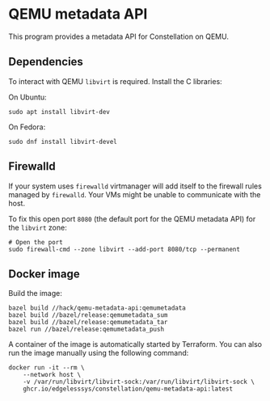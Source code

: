 # QEMU metadata API

This program provides a metadata API for Constellation on QEMU.

## Dependencies

To interact with QEMU `libvirt` is required.
Install the C libraries:

On Ubuntu:

```shell
sudo apt install libvirt-dev
```

On Fedora:

```shell
sudo dnf install libvirt-devel
```

## Firewalld

If your system uses `firewalld` virtmanager will add itself to the firewall rules managed by `firewalld`.
Your VMs might be unable to communicate with the host.

To fix this open port `8080` (the default port for the QEMU metadata API) for the `libvirt` zone:

```shell
# Open the port
sudo firewall-cmd --zone libvirt --add-port 8080/tcp --permanent
```

## Docker image

Build the image:

```shell
bazel build //hack/qemu-metadata-api:qemumetadata
bazel build //bazel/release:qemumetadata_sum
bazel build //bazel/release:qemumetadata_tar
bazel run //bazel/release:qemumetadata_push
```

A container of the image is automatically started by Terraform.
You can also run the image manually using the following command:

```shell
docker run -it --rm \
    --network host \
    -v /var/run/libvirt/libvirt-sock:/var/run/libvirt/libvirt-sock \
    ghcr.io/edgelesssys/constellation/qemu-metadata-api:latest
```
